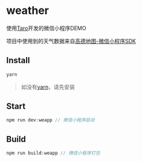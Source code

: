 # weather
使用[Taro](https://taro.aotu.io/)开发的微信小程序DEMO

项目中使用到的天气数据来自[高德地图-微信小程序SDK](https://lbs.amap.com/api/wx/summary/)

## Install
```js
yarn
```
> 如没有[yarn](https://yarn.bootcss.com/)，请先安装

## Start
```js
npm run dev:weapp // 微信小程序启动
```
## Build
```js
npm run build:weapp // 微信小程序打包
```
